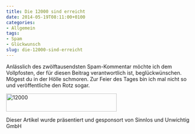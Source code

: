 ```yaml
---
title: Die 12000 sind erreicht
date: 2014-05-19T08:11:00+0100
categories:
- Allgemein
tags:
- Spam
- Glückwunsch
slug: die-12000-sind-erreicht
---
```

Anlässlich des zwölftausendsten Spam-Kommentar möchte ich dem Vollpfosten, der für diesen Beitrag verantwortlich ist, beglückwünschen. Mögest du in der Hölle schmoren. Zur Feier des Tages bin ich mal nicht so und veröffentliche den Rotz sogar.

<a href="/files/12000.png"><img alt="12000" src="/files/12000.png" style="width: 300px; height: 49px;"></a>

Dieser Artikel wurde präsentiert und gesponsort von Sinnlos und Unwichtig GmbH